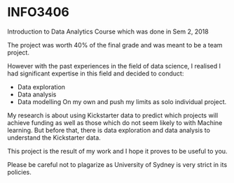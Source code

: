 # INFO3406
Introduction to Data Analytics Course which was done in Sem 2, 2018

The project was worth 40% of the final grade and was meant to be a team project.

However with the past experiences in the field of data science, I realised I had significant expertise in this field and decided to conduct:
- Data exploration
- Data analysis
- Data modelling
On my own and push my limits as solo individual project.

My research is about using Kickstarter data to predict which projects will achieve funding as well as those which do not seem likely to with Machine learning. But before that, there is data exploration and data analysis to understand the Kickstarter data.

This project is the result of my work and I hope it proves to be useful to you.

Please be careful not to plagarize as University of Sydney is very strict in its policies.

